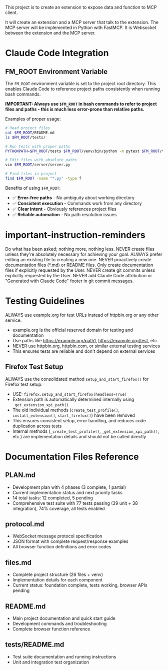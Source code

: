 This project is to create an extension to expose data and function to MCP client.

It will create an extension and a MCP server that talk to the extension.
The MCP server will be implemented in Python with FastMCP.
It is Websocket between the extension and the MCP server.

# Claude Code Integration

## FM_ROOT Environment Variable
The `FM_ROOT` environment variable is set to the project root directory. This enables Claude Code to reference project paths consistently when running bash commands.

**IMPORTANT: Always use `$FM_ROOT` in bash commands to refer to project files and paths - this is much less error-prone than relative paths.**

Examples of proper usage:
```bash
# Read project files
cat $FM_ROOT/README.md
ls $FM_ROOT/tests/

# Run tests with proper paths
PYTHONPATH=$FM_ROOT/tests $FM_ROOT/venv/bin/python -m pytest $FM_ROOT/tests/test_example.py

# Edit files with absolute paths
vim $FM_ROOT/server/server.py

# Find files in project
find $FM_ROOT -name "*.py" -type f
```

Benefits of using `$FM_ROOT`:
- ✅ **Error-free paths** - No ambiguity about working directory
- ✅ **Consistent execution** - Commands work from any directory
- ✅ **Clear intent** - Obviously references project files
- ✅ **Reliable automation** - No path resolution issues

# important-instruction-reminders
Do what has been asked; nothing more, nothing less.
NEVER create files unless they're absolutely necessary for achieving your goal.
ALWAYS prefer editing an existing file to creating a new one.
NEVER proactively create documentation files (*.md) or README files. Only create documentation files if explicitly requested by the User.
NEVER create git commits unless explicitly requested by the User.
NEVER add Claude Code attribution or "Generated with Claude Code" footer in git commit messages.

# Testing Guidelines
ALWAYS use example.org for test URLs instead of httpbin.org or any other service.
- example.org is the official reserved domain for testing and documentation
- Use paths like https://example.org/path1, https://example.org/test, etc.
- NEVER use httpbin.org, httpbin.com, or similar external testing services
- This ensures tests are reliable and don't depend on external services

## Firefox Test Setup
ALWAYS use the consolidated method `setup_and_start_firefox()` for Firefox test setup:
- USE: `firefox.setup_and_start_firefox(headless=True)`
- Extension path is automatically determined internally using `_get_extension_xpi_path()`
- The old individual methods (`create_test_profile()`, `install_extension()`, `start_firefox()`) have been removed
- This ensures consistent setup, error handling, and reduces code duplication across tests
- Internal methods (`_create_test_profile()`, `_get_extension_xpi_path()`, etc.) are implementation details and should not be called directly

# Documentation Files Reference

## PLAN.md
- Development plan with 4 phases (3 complete, 1 partial)
- Current implementation status and next priority tasks
- 14 total tasks: 12 completed, 5 pending
- Comprehensive test suite with 77 tests passing (39 unit + 38 integration), 74% coverage, all tests enabled

## protocol.md  
- WebSocket message protocol specification
- JSON format with complete request/response examples
- All browser function definitions and error codes

## files.md
- Complete project structure (26 files + venv)
- Implementation details for each component
- Current status: foundation complete, tests working, browser APIs pending

## README.md
- Main project documentation and quick start guide
- Development commands and troubleshooting
- Complete browser function reference

## tests/README.md
- Test suite documentation and running instructions
- Unit and integration test organization

